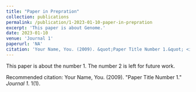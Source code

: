 ```yaml
---
title: "Paper in Prepration"
collection: publications
permalink: /publication/1-2023-01-10-paper-in-prepration
excerpt: 'This paper is about Genome.'
date: 2023-01-10
venue: 'Journal 1'
paperurl: 'NA'
citation: 'Your Name, You. (2009). &quot;Paper Title Number 1.&quot; <i>Journal 1</i>. 1(1).'
---
```

This paper is about the number 1. The number 2 is left for future work.

<!-- [Download paper here](http://academicpages.github.io/files/paper1.pdf) -->

Recommended citation: Your Name, You. (2009). "Paper Title Number 1." <i>Journal 1</i>. 1(1).